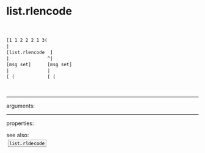# list.rlencode

```


[1 1 2 2 2 1 3(
|
[list.rlencode  ]
|              ^|
[msg set]      [msg set]
|              |
[ (            [ (

            
```
---
arguments:


---
properties:


see also:<br>
![list.rldecode](img/object_list.rldecode.png)
